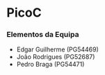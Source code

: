 
# PicoC

### Elementos da Equipa

* Edgar Guilherme (PG54469)
* João Rodrigues (PG52687)
* Pedro Braga (PG54471)
